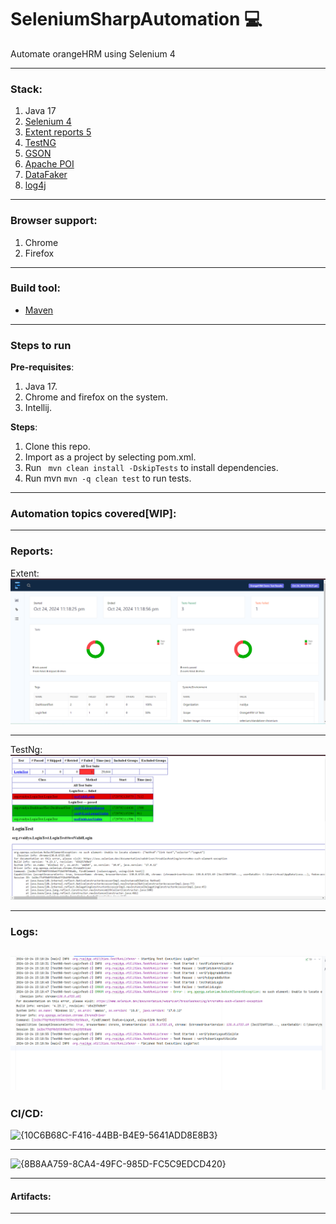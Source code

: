 # SeleniumSharpAutomation :computer:

Automate orangeHRM using Selenium 4

---

### Stack:

1. Java 17
2. [Selenium 4](https://www.selenium.dev/documentation/webdriver/)
3. [Extent reports 5](https://extentreports.com/docs/versions/5/java/index.html)
4. [TestNG](https://testng.org/)
5. [GSON](https://github.com/google/gson)
6. [Apache POI](https://poi.apache.org/)
7. [DataFaker](https://www.datafaker.net/documentation/getting-started/)
8. [log4j](https://logging.apache.org/log4j/2.x/index.html)

---

### Browser support:

1. Chrome
2. Firefox

---

### Build tool:

- [Maven](https://maven.apache.org/)

---

### Steps to run

**Pre-requisites**:

1. Java 17.
2. Chrome and firefox on the system.
3. Intellij.

**Steps**:

1. Clone this repo.
2. Import as a project by selecting pom.xml.
3. Run ``` mvn clean install -DskipTests``` to install dependencies.
4. Run mvn ```mvn -q clean test``` to run tests.

---

### Automation topics covered[WIP]:

---

### Reports:

Extent:
![img.png](extentReport.png)

---

TestNg:
![img_1.png](testNgReport.png)


---

### Logs:

![img_2.png](log4jLog.png)
---

### CI/CD:
![{10C6B68C-F416-44BB-B4E9-5641ADD8E8B3}](https://github.com/user-attachments/assets/8b9c9e02-13cf-4c05-a97b-873fc8094e54)

---

![{8B8AA759-8CA4-49FC-985D-FC5C9EDCD420}](https://github.com/user-attachments/assets/2be10cb5-9989-410d-9c83-e556dba429d1)

---

#### Artifacts:

---


